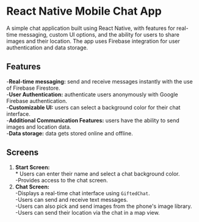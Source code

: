 # React Native Mobile Chat App

A simple chat application built using React Native, with features for real-time messaging, custom UI options, and the ability for users to share images and their
location. The app uses Firebase integration for user authentication and data storage.

## Features

-**Real-time messaging:** send and receive messages instantly with the use of Firebase Firestore. <br/>-**User Authentication:** authenticate users anonymously with Google Firebase authentication.<br/> -**Customizable UI:** users can select a background color for their chat interface.<br/> -**Additional Communication Features:** users have the ability to send images and location data. <br/>-**Data storage:** data gets stored online and offline.

## Screens

1. **Start Screen:**<br/> \* Users can enter their name and select a chat background color.<br/>-Provides access to the chat screen.
2. **Chat Screen:**<br/>-Displays a real-time chat interface using `GiftedChat`.<br/>-Users can send and receive text messages.<br/>-Users can also pick and send images from the phone's image library.<br/>-Users can send their location via the chat in a map view.
